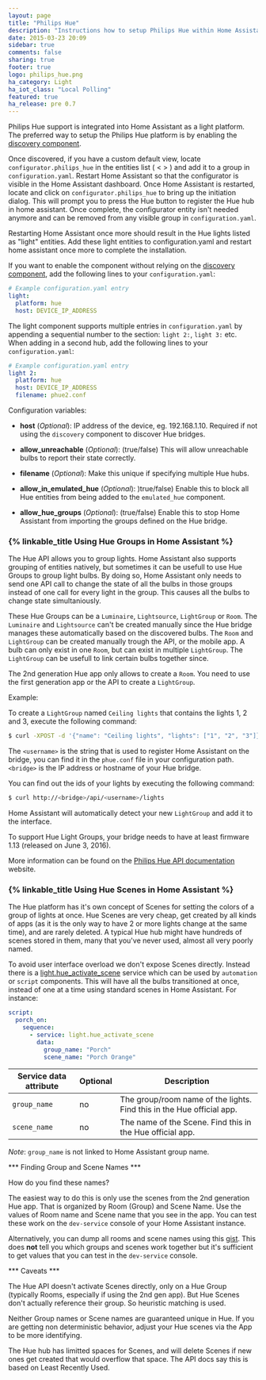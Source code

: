 ```yaml
---
layout: page
title: "Philips Hue"
description: "Instructions how to setup Philips Hue within Home Assistant."
date: 2015-03-23 20:09
sidebar: true
comments: false
sharing: true
footer: true
logo: philips_hue.png
ha_category: Light
ha_iot_class: "Local Polling"
featured: true
ha_release: pre 0.7
---
```


Philips Hue support is integrated into Home Assistant as a light platform. The preferred way to setup the Philips Hue platform is by enabling the [discovery component](/components/discovery/).

Once discovered, if you have a custom default view, locate `configurator.philips_hue` in the entities list ( < > ) and add it to a group in `configuration.yaml`. Restart Home Assistant so that the configurator is visible in the Home Assistant dashboard. Once Home Assistant is restarted, locate and click on `configurator.philips_hue` to bring up the initiation dialog. This will prompt you to press the Hue button to register the Hue hub in home assistant. Once complete, the configurator entity isn't needed anymore and can be removed from any visible group in `configuration.yaml`.

Restarting Home Assistant once more should result in the Hue lights listed as "light" entities. Add these light entities to configuration.yaml and restart home assistant once more to complete the installation.

If you want to enable the component without relying on the [discovery component](/components/discovery/), add the following lines to your `configuration.yaml`:

```yaml
# Example configuration.yaml entry
light:
  platform: hue
  host: DEVICE_IP_ADDRESS
```

The light component supports multiple entries in <code>configuration.yaml</code> by appending a sequential number to the section: <code>light 2:</code>, <code>light 3:</code> etc.  When adding in a second hub, add the following lines to your `configuration.yaml`:

```yaml
# Example configuration.yaml entry
light 2:
  platform: hue
  host: DEVICE_IP_ADDRESS
  filename: phue2.conf
```

Configuration variables:

- **host** (*Optional*): IP address of the device, eg. 192.168.1.10. Required if not using the `discovery` component to discover Hue bridges.

- **allow_unreachable** (*Optional*): (true/false)  This will allow unreachable bulbs to report their state correctly.
- **filename** (*Optional*): Make this unique if specifying multiple Hue hubs.
- **allow_in_emulated_hue** (*Optional*): )true/false) Enable this to block all Hue entities from being added to the `emulated_hue` component.
- **allow_hue_groups** (*Optional*): (true/false) Enable this to stop Home Assistant from importing the groups defined on the Hue bridge.

### {% linkable_title Using Hue Groups in Home Assistant %}

The Hue API allows you to group lights. Home Assistant also supports grouping of entities natively, but sometimes it can be usefull to use Hue Groups to group light bulbs. By doing so, Home Assistant only needs to send one API call to change the state of all the bulbs in those groups instead of one call for every light in the group. This causes all the bulbs to change state simultaniously.

These Hue Groups can be a `Luminaire`, `Lightsource`, `LightGroup` or `Room`. The `Luminaire` and `Lightsource` can't be created manually since the Hue bridge manages these automatically based on the discovered bulbs. The `Room` and `LightGroup` can be created manually trough the API, or the mobile app. A bulb can only exist in one `Room`, but can exist in multiple `LightGroup`. The `LightGroup` can be usefull to link certain bulbs together since.

The 2nd generation Hue app only allows to create a `Room`. You need to use the first generation app or the API to create a `LightGroup`.

Example:

To create a `LightGroup` named `Ceiling lights` that contains the lights 1, 2 and 3, execute the following command:

```bash
$ curl -XPOST -d '{"name": "Ceiling lights", "lights": ["1", "2", "3"]}' http://<bridge>/api/<username>/groups
```

The `<username>` is the string that is used to register Home Assistant on the bridge, you can find it in the `phue.conf` file in your configuration path. `<bridge>` is the IP address or hostname of your Hue bridge.

You can find out the ids of your lights by executing the following command:

```bash
$ curl http://<bridge>/api/<username>/lights
```

Home Assistant will automatically detect your new `LightGroup` and add it to the interface.

<p class='note warning'>
  To support Hue Light Groups, your bridge needs to have at least firmware 1.13 (released on June 3, 2016).
</p>

More information can be found on the [Philips Hue API documentation](https://www.developers.meethue.com/documentation/groups-api#22_create_group) website.


### {% linkable_title Using Hue Scenes in Home Assistant %}

The Hue platform has it's own concept of Scenes for setting the colors of a group of lights at once. Hue Scenes are very cheap, get created by all kinds of apps (as it is the only way to have 2 or more lights change at the same time), and are rarely deleted. A typical Hue hub might have hundreds of scenes stored in them, many that you've never used, almost all very poorly named.

To avoid user interface overload we don't expose Scenes directly. Instead there is a [light.hue_activate_scene](/components/light/#service-lighthue_activate_scene) service which can be used by `automation` or `script` components.
This will have all the bulbs transitioned at once, instead of one at a time using standard scenes in Home Assistant.
For instance:

```yaml
script:
  porch_on:
    sequence:
      - service: light.hue_activate_scene
        data:
          group_name: "Porch"
          scene_name: "Porch Orange"
```

| Service data attribute | Optional | Description |
| ---------------------- | -------- | ----------- |
| `group_name` | no | The group/room name of the lights. Find this in the Hue official app.
| `scene_name` | no | The name of the Scene. Find this in the Hue official app.

*Note*: `group_name` is not linked to Home Assistant group name.

*** Finding Group and Scene Names ***

How do you find these names?

The easiest way to do this is only use the scenes from the 2nd generation Hue app. That is organized by Room (Group) and Scene
Name. Use the values of Room name and Scene name that you see in the app. You can test these work on the `dev-service` console of your Home Assistant instance.

Alternatively, you can dump all rooms and scene names using this [gist](https://gist.github.com/sdague/5479b632e0fce931951c0636c39a9578). This does **not** tell you which groups and scenes work together but it's sufficient to get values that you can test in the `dev-service` console.

*** Caveats ***

The Hue API doesn't activate Scenes directly, only on a Hue Group (typically Rooms, especially if using the 2nd gen app). But Hue Scenes don't actually reference their group. So heuristic matching is used.

Neither Group names or Scene names are guaranteed unique in Hue. If you are getting non deterministic behavior, adjust your Hue scenes via the App to be more identifying.

The Hue hub has limitted spaces for Scenes, and will delete Scenes if new ones get created that would overflow that space. The API docs say this is based on Least Recently Used.
